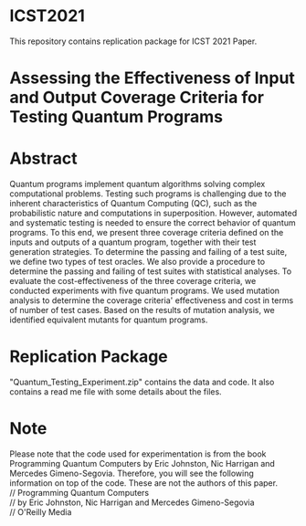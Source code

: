 # ICST2021
This repository contains replication package for ICST 2021 Paper.
# Assessing the Effectiveness of Input and Output Coverage Criteria for Testing Quantum Programs
# Abstract
Quantum programs implement quantum algorithms solving complex computational problems. Testing such programs is challenging due to the inherent characteristics of Quantum Computing (QC), such as the probabilistic nature and computations in superposition. However, automated and systematic testing is needed to ensure the correct behavior of quantum programs. To this end, we present three coverage criteria defined on the inputs and outputs of a quantum program, together with their test generation strategies. To determine the passing and failing of a test suite, we define two types of test oracles. We also provide a procedure to determine the passing and failing of test suites with statistical analyses. To evaluate the cost-effectiveness of the three coverage criteria, we conducted experiments with five quantum programs. We used mutation analysis to determine the coverage criteria' effectiveness and cost in terms of number of test cases. Based on the results of mutation analysis, we identified equivalent mutants for quantum programs. 

# Replication Package 
"Quantum_Testing_Experiment.zip" contains the data and code. It also contains a read me file with some details about the files. 
# Note
Please note that the code used for experimentation is from the book Programming Quantum Computers by Eric Johnston, Nic Harrigan and Mercedes Gimeno-Segovia.
Therefore, you will see the following information on top of the code. These are not the authors of this paper. <br/>
// Programming Quantum Computers <br/>
// by Eric Johnston, Nic Harrigan and Mercedes Gimeno-Segovia <br/>
// O'Reilly Media <br/>
